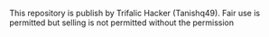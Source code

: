 This repository is publish by Trifalic Hacker (Tanishq49).
Fair use is permitted but selling is not permitted without the permission
